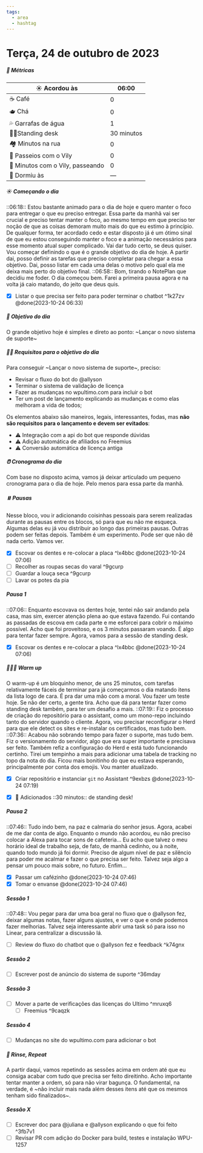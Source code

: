 ```yaml
---
tags:
  - area
  - hashtag
---
```

# Terça, 24 de outubro de 2023
##### 🔢 Métricas
| ☀️ Acordou às | 06:00 |
| ------------ | ----- |
| ☕ Café | 0 |
| 🫖 Chá | 0 |
| 💦 Garrafas de água | 1 |
| 🧍🏼Standing desk | 30 minutos |
| 🏘️ Minutos na rua | 0 |
| 🦮 Passeios com o Vily | 0 |
| 🐶 Minutos com o Vily, passeando | 0 |
| 🌙 Dormiu às | — |

##### ☀️ Começando o dia 
::06:18:: Estou bastante animado para o dia de hoje e quero manter o foco para entregar o que eu preciso entregar. Essa parte da manhã vai ser crucial e preciso tentar manter o foco, ao mesmo tempo em que preciso ter noção de que as coisas demoram muito mais do que eu estimo à princípio.
De qualquer forma, ter acordado cedo e estar disposto já é um ótimo sinal de que eu estou conseguindo manter o foco e a animação necessários para esse momento atual super complicado. Vai dar tudo certo, se deus quiser.
Vou começar definindo o que é o grande objetivo do dia de hoje. A partir dai, posso definir as tarefas que preciso completar para chegar a essa objetivo. Dai, posso listar em cada uma delas o motivo pelo qual ela me deixa mais perto do objetivo final.
::06:58:: Bom, tirando o NotePlan que decidiu me foder. O dia começou bem. Farei a primeira pausa agora e na volta já caio matando, do jeito que deus quis.
- [x] Listar o que precisa ser feito para poder terminar o chatbot ^1k27zv @done(2023-10-24 06:33)

##### 🚀 Objetivo do dia 
O grande objetivo hoje é simples e direto ao ponto: ~Lançar o novo sistema de suporte~

##### 👍🏼 Requisitos para o objetivo do dia 
Para conseguir ~Lançar o novo sistema de suporte~, preciso:
- Revisar o fluxo do bot do @allyson
- Terminar o sistema de validação de licença
- Fazer as mudanças no wpultimo.com para incluir o bot
- Ter um post de lançamento explicando as mudanças e como elas melhoram a vida de todos;

Os elementos abaixo são maneiros, legais, interessantes, fodas, mas **não são requisitos para o lançamento e devem ser evitados**:
- ⚠️ Integração com a api do bot que responde dúvidas
- ⚠️ Adição automática de afiliados no Freemius
- ⚠️ Conversão automática de licença antiga

##### ⏰ Cronograma do dia 
Com base no disposto acima, vamos já deixar articulado um pequeno cronograma para o dia de hoje. Pelo menos para essa parte da manhã.

##### ⏸️ Pausas
Nesse bloco, vou ir adicionando coisinhas pessoais para serem realizadas durante as pausas entre os blocos, só para que eu não me esqueça. Algumas delas eu já vou distribuir ao longo das primeiras pausas. Outras podem ser feitas depois. Também é um experimento. Pode ser que não dê nada certo. Vamos ver.
- [x] Escovar os dentes e re-colocar a placa ^lx4bbc @done(2023-10-24 07:06)
- [ ] Recolher as roupas secas do varal ^9gcurp
- [ ] Guardar a louça seca ^9gcurp
- [ ] Lavar os potes da pia

##### Pausa 1 
::07:06:: Enquanto escovava os dentes hoje, tentei não sair andando pela casa, mas sim, exercer atenção plena ao que estava fazendo. Fui contando as passadas de escova em cada parte e me esforcei para cobrir o máximo possível. Acho que foi proveitoso, e os 3 minutos passaram voando. É algo para tentar fazer sempre. Agora, vamos para a sessão de standing desk.
- [x] Escovar os dentes e re-colocar a placa ^lx4bbc @done(2023-10-24 07:06)

##### 🏃🏼‍♂️ Warm up 
O warm-up é um bloquinho menor, de uns 25 minutos, com tarefas relativamente fáceis de terminar para já começarmos o dia matando itens da lista logo de cara. É pra dar uma mão com a moral. Vou fazer um teste hoje. Se não der certo, a gente tira. Acho que dá para tentar fazer como standing desk também, para ter um desafio a mais.
::07:19:: Fiz o processo de criação do repositório para o assistant, como um mono-repo incluindo tanto do servidor quando o cliente. Agora, vou precisar reconfigurar o Herd para que ele detect os sites e re-instalar os certificados, mas tudo bem.
::07:36:: Acabou não sobrando tempo para fazer o suporte, mas tudo bem. Fiz o versionamento do servidor, algo que era super importante e precisava ser feito. Também refiz a configuração do Herd e está tudo funcionando certinho.
Tirei um tempinho a mais para adicionar uma tabela de tracking no topo da nota do dia. Ficou mais bonitinho do que eu estava esperando, principalmente por conta dos emojis. Vou manter atualizado.
- [x] Criar repositório e instanciar `git` no Assistant ^9exbzs @done(2023-10-24 07:19)
+ [x] 🥳 Adicionados ::30 minutos:: de standing desk!

##### Pausa 2 
::07:46:: Tudo indo bem, na paz e calmaria do senhor jesus. Agora, acabei de me dar conta de algo. Enquanto o mundo não acordou, eu não preciso colocar a Alexa para tocar sons de cafeteria... Eu acho que talvez o meu horário ideal de trabalho seja, de fato, de manhã cedinho, ou à noite, quando todo mundo já foi dormir. Preciso de algum nível de paz e silêncio para poder me acalmar e fazer o que precisa ser feito. Talvez seja algo a pensar um pouco mais sobre, no futuro. Enfim...
- [x] Passar um cafézinho @done(2023-10-24 07:46)
- [x] Tomar o envanse @done(2023-10-24 07:46)

##### Sessão 1 
::07:48:: Vou pegar para dar uma boa geral no fluxo que o @allyson fez, deixar algumas notas, fazer alguns ajustes, e ver o que e onde podemos fazer melhorias. Talvez seja interessante abrir uma task só para isso no Linear, para centralizar a discussão lá.
- [ ] Review do fluxo do chatbot que o @allyson fez e feedback ^k74gnx

##### Sessão 2 
- [ ] Escrever post de anúncio do sistema de suporte ^36mday

##### Sessão 3 
- [ ] Mover a parte de verificações das licenças do Ultimo ^mruxq6
	- [ ] Freemius ^9caqzk

##### Sessão 4 
- [ ] Mudanças no site do wpultimo.com para adicionar o bot

##### 🔂 Rinse, Repeat 
A partir daqui, vamos repetindo as sessões acima em ordem até que eu consiga acabar com tudo que precisa ser feito direitinho. Acho importante tentar manter a ordem, só para não virar bagunça. O fundamental, na verdade, é ~não incluir mais nada além desses itens até que os mesmos tenham sido finalizados~.

##### Sessão X 
- [ ] Escrever doc para @juliana e @allyson explicando o que foi feito  ^3fb7v1
- [ ] Revisar PR com adição do Docker para build, testes e instalação WPU-1257